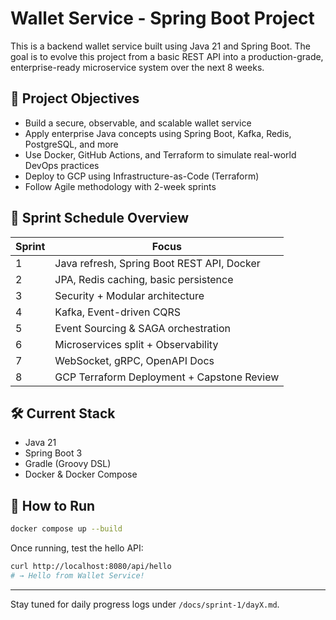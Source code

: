 # Wallet Service - Spring Boot Project

This is a backend wallet service built using Java 21 and Spring Boot. The goal is to evolve this project from a basic REST API into a production-grade, enterprise-ready microservice system over the next 8 weeks.

## 🎯 Project Objectives

- Build a secure, observable, and scalable wallet service
- Apply enterprise Java concepts using Spring Boot, Kafka, Redis, PostgreSQL, and more
- Use Docker, GitHub Actions, and Terraform to simulate real-world DevOps practices
- Deploy to GCP using Infrastructure-as-Code (Terraform)
- Follow Agile methodology with 2-week sprints

## 📅 Sprint Schedule Overview

| Sprint | Focus |
|--------|-------|
| 1 | Java refresh, Spring Boot REST API, Docker |
| 2 | JPA, Redis caching, basic persistence |
| 3 | Security + Modular architecture |
| 4 | Kafka, Event-driven CQRS |
| 5 | Event Sourcing & SAGA orchestration |
| 6 | Microservices split + Observability |
| 7 | WebSocket, gRPC, OpenAPI Docs |
| 8 | GCP Terraform Deployment + Capstone Review |

## 🛠️ Current Stack

- Java 21
- Spring Boot 3
- Gradle (Groovy DSL)
- Docker & Docker Compose

## 🧪 How to Run

```bash
docker compose up --build
```

Once running, test the hello API:

```bash
curl http://localhost:8080/api/hello
# → Hello from Wallet Service!
```

---

Stay tuned for daily progress logs under `/docs/sprint-1/dayX.md`.
